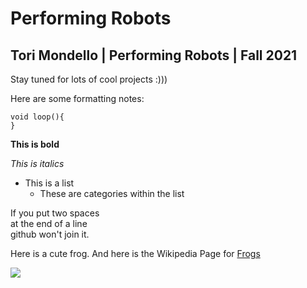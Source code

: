 # Performing Robots

## Tori Mondello | Performing Robots | Fall 2021

Stay tuned for lots of cool projects :)))

Here are some formatting notes: 

````
void loop(){
}
````
**This is bold**

*This is italics*

- This is a list
  - These are categories within the list

If you put two spaces  
at the end of a line  
github won't join it.  

Here is a cute frog. And here is the Wikipedia Page for [Frogs](https://en.wikipedia.org/wiki/Frog)

![](https://user-images.githubusercontent.com/54527264/131615442-1ab5f84d-786c-41c5-88f7-f9904d6674e6.jpg)





